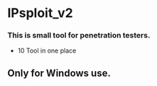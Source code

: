 # IPsploit_v2

### This is small tool for penetration testers.


* 10 Tool in one place

## Only for Windows use.

